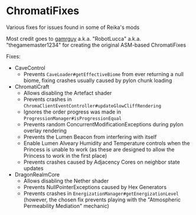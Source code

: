 # ChromatiFixes

Various fixes for issues found in some of Reika's mods

Most credit goes to [gamrguy](https://github.com/gamrguy) a.k.a. "RobotLucca" a.k.a. "thegamemaster1234" for creating the original ASM-based ChromatiFixes

Fixes:
- CaveControl
  - Prevents `CaveLoader#getEffectiveBiome` from ever returning a null biome, fixing crashes usually caused by pylon chunk loading
- ChromatiCraft
  - Allows disabling the Artefact shader
  - Prevents crashes in `ChromaClientEventController#updateGlowCliffRendering`
  - Ignores the order progress was made in `ProgressionManager#isProgressionEqual`
  - Prevents random ConcurrentModificationExceptions during pylon overlay rendering
  - Prevents the Lumen Beacon from interfering with itself
  - Enable Lumen Alveary Humidity and Temperature controls when the Princess is unable to work (as these are designed to allow the Princess to work in the first place)
  - Prevents crashes caused by Adjacency Cores on neighbor state updates
- DragonRealmCore
  - Allows disabling the Nether shader
  - Prevents NullPointerExceptions caused by Hex Generators
  - Prevents crashes in `EnergizationManager#getEnergizationLevel` (however, the chosen fix prevents playing with the "Atmospheric Permeability Mediation" mechanic)

